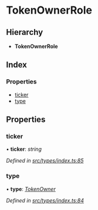 # TokenOwnerRole

## Hierarchy

* **TokenOwnerRole**

## Index

### Properties

* [ticker](tokenownerrole.md#ticker)
* [type](tokenownerrole.md#type)

## Properties

### ticker

• **ticker**: _string_

_Defined in_ [_src/types/index.ts:85_](https://github.com/PolymathNetwork/polymesh-sdk/blob/da32f46a/src/types/index.ts#L85)

### type

• **type**: [_TokenOwner_](../enums/roletype.md#tokenowner)

_Defined in_ [_src/types/index.ts:84_](https://github.com/PolymathNetwork/polymesh-sdk/blob/da32f46a/src/types/index.ts#L84)

